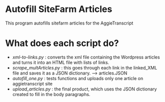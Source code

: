# Autofill SiteFarm Articles
This program autofills sitefarm articles for the AggieTranscript

# What does each script do?
- *xml-to-links.py* : converts the xml file containing the Wordpress articles and turns it into an HTML file with lists of links.
- *scrape_multArticles.py* : this goes through each link in the linked_XML file and saves it as a JSON dictionary. --> articles.JSON
- *autofill_one.py* : tests functions and uploads only one article on aggietranscript site
- *upload_articles.py* : the final product, which uses the JSON dictionary created to fill in the body paragraphs.
